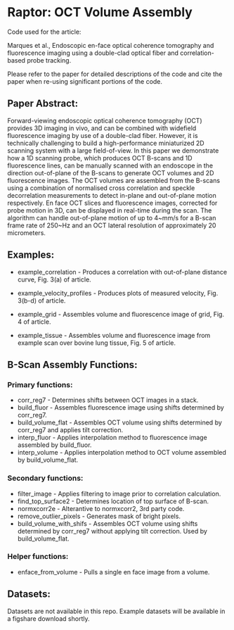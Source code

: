 # Raptor: OCT Volume Assembly

Code used for the article:

Marques et al., Endoscopic en-face optical coherence tomography and fluorescence imaging using a double-clad optical fiber and correlation-based probe tracking.

Please refer to the paper for detailed descriptions of the code and cite the paper when re-using significant portions of the code.


## Paper Abstract:
Forward-viewing endoscopic optical coherence tomography (OCT) provides 3D imaging in vivo, and can be combined with widefield fluorescence imaging by use of a double-clad fiber. However, it is technically challenging to build a high-performance miniaturized 2D scanning system with a large field-of-view. In this paper we demonstrate how a 1D scanning probe, which produces OCT B-scans and 1D fluorescence lines, can be manually scanned with an endoscope in the direction out-of-plane of the B-scans to generate OCT volumes and 2D fluorescence images. The OCT volumes are assembled from the B-scans using a combination of normalised cross correlation and speckle decorrelation measurements to detect in-plane and out-of-plane motion respectively. En face OCT slices and fluorescence images, corrected for probe motion in 3D, can be displayed in real-time during the scan. The algorithm can handle out-of-plane motion of up to 4~mm/s for a B-scan frame rate of 250~Hz and an OCT lateral resolution of approximately 20 micrometers.

## Examples:
- example_correlation       - Produces a correlation with out-of-plane distance curve, Fig. 3(a) of article.

- example_velocity_profiles - Produces plots of measured velocity, Fig. 3(b-d) of article.

- example_grid              - Assembles volume and fluorescence image of grid, Fig. 4 of article.

- example_tissue            - Assembles volume and fluorescence image from example scan over bovine lung tissue, Fig. 5 of article.

## B-Scan Assembly Functions:
### Primary functions:
- corr_reg7 		  - Determines shifts between OCT images in a stack.
- build_fluor 		  - Assembles fluorescence image using shifts determined by corr_reg7.
- build_volume_flat 	  - Assembles OCT volume using shifts determined by corr_reg7 and applies tilt correction.
- interp_fluor 		  - Applies interpolation method to fluorescence image assembled by build_fluor.
- interp_volume 		  - Applies interpolation method to OCT volume assembled by build_volume_flat.

### Secondary functions:
- filter_image 		  - Applies filtering to image prior to correlation calculation.
- find_top_surface2 	  - Determines location of top surface of B-scan.
- normxcorr2e 		  - Alterantive to normxcorr2, 3rd party code.
- remove_outlier_pixels     - Generates mask of bright pixels.
- build_volume_with_shifs   - Assembles OCT volume using shifts determined by corr_reg7 without applying tilt correction. Used by build_volume_flat.

### Helper functions:
- enface_from_volume        - Pulls a single en face image from a volume.

## Datasets:
Datasets are not available in this repo. Example datasets will be available in a figshare download shortly.
